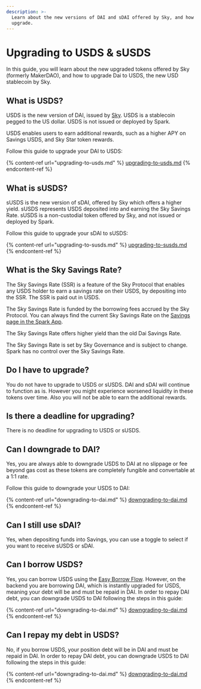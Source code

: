 ```yaml
---
description: >-
  Learn about the new versions of DAI and sDAI offered by Sky, and how to
  upgrade.
---
```


# Upgrading to USDS & sUSDS

In this guide, you will learn about the new upgraded tokens offered by Sky (formerly MakerDAO), and how to upgrade Dai to USDS, the new USD stablecoin by Sky.

## What is USDS?

USDS is the new version of DAI, issued by [Sky](http://sky.money). USDS is a stablecoin pegged to the US dollar. USDS is not issued or deployed by Spark.

USDS enables users to earn additional rewards, such as a higher APY on Savings USDS, and Sky Star token rewards.

Follow this guide to upgrade your DAI to USDS:

{% content-ref url="upgrading-to-usds.md" %}
[upgrading-to-usds.md](upgrading-to-usds.md)
{% endcontent-ref %}

## What is sUSDS?

sUSDS is the new version of sDAI, offered by Sky which offers a higher yield. sUSDS represents USDS deposited into and earning the Sky Savings Rate. sUSDS is a non-custodial token offered by Sky, and not issued or deployed by Spark.

Follow this guide to upgrade your sDAI to sUSDS:

{% content-ref url="upgrading-to-susds.md" %}
[upgrading-to-susds.md](upgrading-to-susds.md)
{% endcontent-ref %}

## What is the Sky Savings Rate?

The Sky Savings Rate (SSR) is a feature of the Sky Protocol that enables any USDS holder to earn a savings rate on their USDS, by depositing into the SSR. The SSR is paid out in USDS.

The Sky Savings Rate is funded by the borrowing fees accrued by the Sky Protocol. You can always find the current Sky Savings Rate on the [Savings page in the Spark App](http://app.spark.fi/savings).

The Sky Savings Rate offers higher yield than the old Dai Savings Rate.

The Sky Savings Rate is set by Sky Governance and is subject to change. Spark has no control over the Sky Savings Rate.

## Do I have to upgrade?

You do not have to upgrade to USDS or sUSDS. DAI and sDAI will continue to function as is. However you might experience worsened liquidity in these tokens over time. Also you will not be able to earn the additional rewards.

## Is there a deadline for upgrading?

There is no deadline for upgrading to USDS or sUSDS.

## Can I downgrade to DAI?

Yes, you are always able to downgrade USDS to DAI at no slippage or fee beyond gas cost as these tokens are completely fungible and convertable at a 1:1 rate.

Follow this guide to downgrade your USDS to DAI:

{% content-ref url="downgrading-to-dai.md" %}
[downgrading-to-dai.md](downgrading-to-dai.md)
{% endcontent-ref %}

## Can I still use sDAI?

Yes, when depositing funds into Savings, you can use a toggle to select if you want to receive sUSDS or sDAI.

## Can I borrow USDS?

Yes, you can borrow USDS using the [Easy Borrow Flow](../using-sparklend/borrow-dai-and-usds.md). However, on the backend you are borrowing DAI, which is instantly upgraded for USDS, meaning your debt will be and must be repaid in DAI. In order to repay DAI debt, you can downgrade USDS to DAI following the steps in this guide:

{% content-ref url="downgrading-to-dai.md" %}
[downgrading-to-dai.md](downgrading-to-dai.md)
{% endcontent-ref %}

## Can I repay my debt in USDS?

No, if you borrow USDS, your position debt will be in DAI and must be repaid in DAI. In order to repay DAI debt, you can downgrade USDS to DAI following the steps in this guide:

{% content-ref url="downgrading-to-dai.md" %}
[downgrading-to-dai.md](downgrading-to-dai.md)
{% endcontent-ref %}
